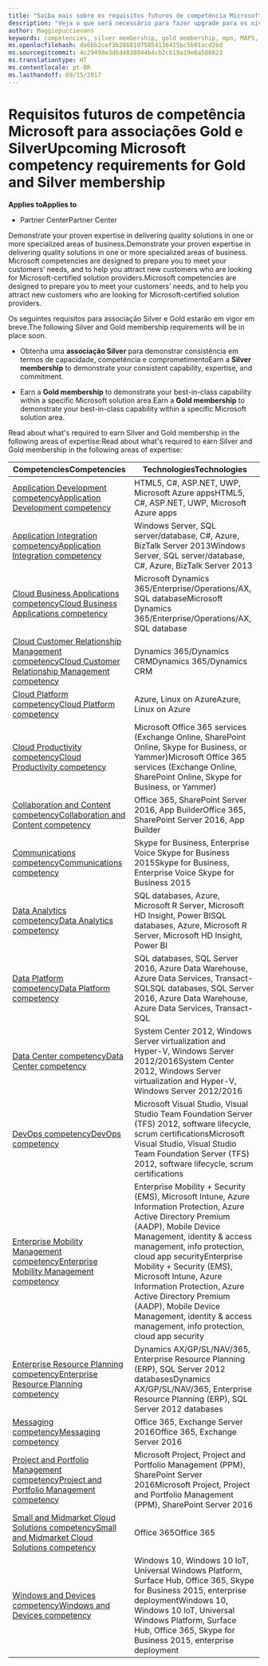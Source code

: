 ```yaml
---
title: "Saiba mais sobre os requisitos futuros de competência Microsoft para associações Gold e Silver | Partner Center"
description: "Veja o que será necessário para fazer upgrade para os níveis de associação Gold e Silver."
author: Maggiepuccievans
keywords: competencies, silver membership, gold membership, mpn, MAPS, proficiency, Microsoft Partner Network, network membership
ms.openlocfilehash: da6bb2cef3b28681075854136415bc5b01acd2bd
ms.sourcegitcommit: 4c29498e3d6d4038044b4cb2cb19a19e6a586823
ms.translationtype: HT
ms.contentlocale: pt-BR
ms.lasthandoff: 09/15/2017
---
```

# <a name="upcoming-microsoft-competency-requirements-for-gold-and-silver-membership"></a><span data-ttu-id="ed68f-104">Requisitos futuros de competência Microsoft para associações Gold e Silver</span><span class="sxs-lookup"><span data-stu-id="ed68f-104">Upcoming Microsoft competency requirements for Gold and Silver membership</span></span>

**<span data-ttu-id="ed68f-105">Applies to</span><span class="sxs-lookup"><span data-stu-id="ed68f-105">Applies to</span></span>**

-  <span data-ttu-id="ed68f-106">Partner Center</span><span class="sxs-lookup"><span data-stu-id="ed68f-106">Partner Center</span></span>

<span data-ttu-id="ed68f-107">Demonstrate your proven expertise in delivering quality solutions in one or more specialized areas of business.</span><span class="sxs-lookup"><span data-stu-id="ed68f-107">Demonstrate your proven expertise in delivering quality solutions in one or more specialized areas of business.</span></span> <span data-ttu-id="ed68f-108">Microsoft competencies are designed to prepare you to meet your customers’ needs, and to help you attract new customers who are looking for Microsoft-certified solution providers.</span><span class="sxs-lookup"><span data-stu-id="ed68f-108">Microsoft competencies are designed to prepare you to meet your customers’ needs, and to help you attract new customers who are looking for Microsoft-certified solution providers.</span></span>

<span data-ttu-id="ed68f-109">Os seguintes requisitos para associação Silver e Gold estarão em vigor em breve.</span><span class="sxs-lookup"><span data-stu-id="ed68f-109">The following Silver and Gold membership requirements will be in place soon.</span></span> 

- <span data-ttu-id="ed68f-110">Obtenha uma **associação Silver** para demonstrar consistência em termos de capacidade, competência e comprometimento</span><span class="sxs-lookup"><span data-stu-id="ed68f-110">Earn a **Silver membership** to demonstrate your consistent capability, expertise, and commitment.</span></span>

- <span data-ttu-id="ed68f-111">Earn a **Gold membership** to demonstrate your best-in-class capability within a specific Microsoft solution area.</span><span class="sxs-lookup"><span data-stu-id="ed68f-111">Earn a **Gold membership** to demonstrate your best-in-class capability within a specific Microsoft solution area.</span></span>

<span data-ttu-id="ed68f-112">Read about what's required to earn Silver and Gold membership in the following areas of expertise:</span><span class="sxs-lookup"><span data-stu-id="ed68f-112">Read about what's required to earn Silver and Gold membership in the following areas of expertise:</span></span>


| <span data-ttu-id="ed68f-113">Competencies</span><span class="sxs-lookup"><span data-stu-id="ed68f-113">Competencies</span></span>  | <span data-ttu-id="ed68f-114">Technologies</span><span class="sxs-lookup"><span data-stu-id="ed68f-114">Technologies</span></span> |
|   ------------------   |   -------   |
| [<span data-ttu-id="ed68f-115">Application Development competency</span><span class="sxs-lookup"><span data-stu-id="ed68f-115">Application Development competency</span></span>](competency-application-development.md) | <span data-ttu-id="ed68f-116">HTML5, C#, ASP.NET, UWP, Microsoft Azure apps</span><span class="sxs-lookup"><span data-stu-id="ed68f-116">HTML5, C#, ASP.NET, UWP, Microsoft Azure apps</span></span> |
| [<span data-ttu-id="ed68f-117">Application Integration competency</span><span class="sxs-lookup"><span data-stu-id="ed68f-117">Application Integration competency</span></span>](competency-application-integration.md) | <span data-ttu-id="ed68f-118">Windows Server, SQL server/database, C#, Azure, BizTalk Server 2013</span><span class="sxs-lookup"><span data-stu-id="ed68f-118">Windows Server, SQL server/database, C#, Azure, BizTalk Server 2013</span></span>|
| [<span data-ttu-id="ed68f-119">Cloud Business Applications competency</span><span class="sxs-lookup"><span data-stu-id="ed68f-119">Cloud Business Applications competency</span></span>](competency-cloud-business-applications.md)| <span data-ttu-id="ed68f-120">Microsoft Dynamics 365/Enterprise/Operations/AX, SQL database</span><span class="sxs-lookup"><span data-stu-id="ed68f-120">Microsoft Dynamics 365/Enterprise/Operations/AX, SQL database</span></span> |
| [<span data-ttu-id="ed68f-121">Cloud Customer Relationship Management competency</span><span class="sxs-lookup"><span data-stu-id="ed68f-121">Cloud Customer Relationship Management competency</span></span>](competency-cloud-customer-relationship-management.md)| <span data-ttu-id="ed68f-122">Dynamics 365/Dynamics CRM</span><span class="sxs-lookup"><span data-stu-id="ed68f-122">Dynamics 365/Dynamics CRM</span></span> |
| [<span data-ttu-id="ed68f-123">Cloud Platform competency</span><span class="sxs-lookup"><span data-stu-id="ed68f-123">Cloud Platform competency</span></span>](competency-cloud-platform.md)| <span data-ttu-id="ed68f-124">Azure, Linux on Azure</span><span class="sxs-lookup"><span data-stu-id="ed68f-124">Azure, Linux on Azure</span></span> |
| [<span data-ttu-id="ed68f-125">Cloud Productivity competency</span><span class="sxs-lookup"><span data-stu-id="ed68f-125">Cloud Productivity competency</span></span>](competency-cloud-productivity.md)| <span data-ttu-id="ed68f-126">Microsoft Office 365 services (Exchange Online, SharePoint Online, Skype for Business, or Yammer)</span><span class="sxs-lookup"><span data-stu-id="ed68f-126">Microsoft Office 365 services (Exchange Online, SharePoint Online, Skype for Business, or Yammer)</span></span>|
| [<span data-ttu-id="ed68f-127">Collaboration and Content competency</span><span class="sxs-lookup"><span data-stu-id="ed68f-127">Collaboration and Content competency</span></span>](competency-collaboration-and-content.md)| <span data-ttu-id="ed68f-128">Office 365, SharePoint Server 2016, App Builder</span><span class="sxs-lookup"><span data-stu-id="ed68f-128">Office 365, SharePoint Server 2016, App Builder</span></span> |
| [<span data-ttu-id="ed68f-129">Communications competency</span><span class="sxs-lookup"><span data-stu-id="ed68f-129">Communications competency</span></span>](competency-communications.md)| <span data-ttu-id="ed68f-130">Skype for Business, Enterprise Voice Skype for Business 2015</span><span class="sxs-lookup"><span data-stu-id="ed68f-130">Skype for Business, Enterprise Voice Skype for Business 2015</span></span> |
| [<span data-ttu-id="ed68f-131">Data Analytics competency</span><span class="sxs-lookup"><span data-stu-id="ed68f-131">Data Analytics competency</span></span>](competency-data-analytics.md)| <span data-ttu-id="ed68f-132">SQL databases, Azure, Microsoft R Server, Microsoft HD Insight, Power BI</span><span class="sxs-lookup"><span data-stu-id="ed68f-132">SQL databases, Azure, Microsoft R Server, Microsoft HD Insight, Power BI</span></span> |
| [<span data-ttu-id="ed68f-133">Data Platform competency</span><span class="sxs-lookup"><span data-stu-id="ed68f-133">Data Platform competency</span></span>](competency-data-platform.md)| <span data-ttu-id="ed68f-134">SQL databases, SQL Server 2016, Azure Data Warehouse, Azure Data Services, Transact-SQL</span><span class="sxs-lookup"><span data-stu-id="ed68f-134">SQL databases, SQL Server 2016, Azure Data Warehouse, Azure Data Services, Transact-SQL</span></span> |
| [<span data-ttu-id="ed68f-135">Data Center competency</span><span class="sxs-lookup"><span data-stu-id="ed68f-135">Data Center competency</span></span>](competency-datacenter.md)| <span data-ttu-id="ed68f-136">System Center 2012, Windows Server virtualization and Hyper-V, Windows Server 2012/2016</span><span class="sxs-lookup"><span data-stu-id="ed68f-136">System Center 2012, Windows Server virtualization and Hyper-V, Windows Server 2012/2016</span></span> |
| [<span data-ttu-id="ed68f-137">DevOps competency</span><span class="sxs-lookup"><span data-stu-id="ed68f-137">DevOps competency</span></span>](competency-devops.md)| <span data-ttu-id="ed68f-138">Microsoft Visual Studio, Visual Studio Team Foundation Server (TFS) 2012, software lifecycle, scrum certifications</span><span class="sxs-lookup"><span data-stu-id="ed68f-138">Microsoft Visual Studio, Visual Studio Team Foundation Server (TFS) 2012, software lifecycle, scrum certifications</span></span> |
| [<span data-ttu-id="ed68f-139">Enterprise Mobility Management competency</span><span class="sxs-lookup"><span data-stu-id="ed68f-139">Enterprise Mobility Management competency</span></span>](competency-enterprise-mobility-management.md)| <span data-ttu-id="ed68f-140">Enterprise Mobility + Security (EMS), Microsoft Intune, Azure Information Protection, Azure Active Directory Premium (AADP), Mobile Device Management, identity & access management, info protection, cloud app security</span><span class="sxs-lookup"><span data-stu-id="ed68f-140">Enterprise Mobility + Security (EMS), Microsoft Intune, Azure Information Protection, Azure Active Directory Premium (AADP), Mobile Device Management, identity & access management, info protection, cloud app security</span></span> |
| [<span data-ttu-id="ed68f-141">Enterprise Resource Planning competency</span><span class="sxs-lookup"><span data-stu-id="ed68f-141">Enterprise Resource Planning competency</span></span>](competency-enterprise-resource-planning.md)| <span data-ttu-id="ed68f-142">Dynamics AX/GP/SL/NAV/365, Enterprise Resource Planning (ERP), SQL Server 2012 databases</span><span class="sxs-lookup"><span data-stu-id="ed68f-142">Dynamics AX/GP/SL/NAV/365, Enterprise Resource Planning (ERP), SQL Server 2012 databases</span></span>  |
| [<span data-ttu-id="ed68f-143">Messaging competency</span><span class="sxs-lookup"><span data-stu-id="ed68f-143">Messaging competency</span></span>](competency-messaging.md)| <span data-ttu-id="ed68f-144">Office 365, Exchange Server 2016</span><span class="sxs-lookup"><span data-stu-id="ed68f-144">Office 365, Exchange Server 2016</span></span> |
| [<span data-ttu-id="ed68f-145">Project and Portfolio Management competency</span><span class="sxs-lookup"><span data-stu-id="ed68f-145">Project and Portfolio Management competency</span></span>](competency-project-and-portfolio-management.md)| <span data-ttu-id="ed68f-146">Microsoft Project, Project and Portfolio Management (PPM), SharePoint Server 2016</span><span class="sxs-lookup"><span data-stu-id="ed68f-146">Microsoft Project, Project and Portfolio Management (PPM), SharePoint Server 2016</span></span>|
| [<span data-ttu-id="ed68f-147">Small and Midmarket Cloud Solutions competency</span><span class="sxs-lookup"><span data-stu-id="ed68f-147">Small and Midmarket Cloud Solutions competency</span></span>](competency-small-and-midmarket-cloud-solutions.md)| <span data-ttu-id="ed68f-148">Office 365</span><span class="sxs-lookup"><span data-stu-id="ed68f-148">Office 365</span></span> |
| [<span data-ttu-id="ed68f-149">Windows and Devices competency</span><span class="sxs-lookup"><span data-stu-id="ed68f-149">Windows and Devices competency</span></span>](competency-windows-and-devices.md)| <span data-ttu-id="ed68f-150">Windows 10, Windows 10 IoT, Universal Windows Platform, Surface Hub, Office 365, Skype for Business 2015, enterprise deployment</span><span class="sxs-lookup"><span data-stu-id="ed68f-150">Windows 10, Windows 10 IoT, Universal Windows Platform, Surface Hub, Office 365, Skype for Business 2015, enterprise deployment</span></span> |